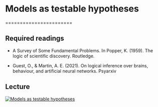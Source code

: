 # Models as testable hypotheses
=======================

## Required readings

- A Survey of Some Fundamental Problems. In Popper, K. (1959). The logic of scientific discovery. Routledge.

- Guest, O., & Martin, A. E. (2021). On logical inference over brains, behaviour, and artificial neural networks. Psyarxiv


## Lecture

[![Models as testable hypotheses](../thumbnails/models-as-testable-hypotheses.jpeg)](https://youtu.be/2IJ8pAP7xiI "Models as testable hypotheses")
